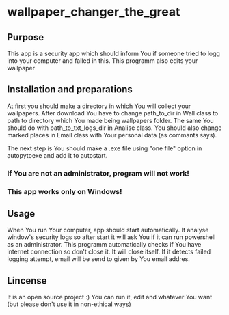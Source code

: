 # wallpaper_changer_the_great
## Purpose
This app is a security app which should inform You if someone tried to logg into your computer and failed in this. This programm also edits your wallpaper
## Installation and preparations
At first you should make a directory in which You will collect your wallpapers. After download You have to change path_to_dir in Wall class to path to directory which
You made being wallpapers folder. The same You should do with path_to_txt_logs_dir in Analise class.
You should also change marked places in Email class with Your personal data (as commants says).

The next step is You should make a .exe file using "one file" option in autopytoexe and add it to autostart.
### If You are not an administrator, program will not work!
### This app works only on Windows!

## Usage
When You run Your computer, app should start automatically. It analyse window's security logs so after start it will ask You if it can run powershell as an administrator.
This programm automatically checks if You have internet connection so don't close it. It will close itself. If it detects failed logging attempt, email will be send
to given by You email addres.

## Lincense
It is an open source project :)
You can run it, edit and whatever You want (but please don't use it in non-ethical ways)
